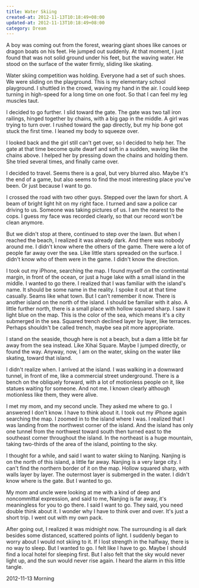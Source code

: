 ```yaml
---
title: Water Skiing
created-at: 2012-11-13T10:18:49+08:00
updated-at: 2012-11-13T10:18:49+08:00
category: Dream
---
```


A boy was coming out from the forest,
wearing giant shoes like canoes or dragon boats on his feet.
He jumped out suddenly.
At that moment, I just found that was not solid ground under his feet, but the waving water.
He stood on the surface of the water firmly, sliding like skating.

Water skiing competition was holding.
Everyone had a set of such shoes.
We were sliding on the playground.
This is my elementary school playground.
I shuttled in the crowd, waving my hand in the air.
I could keep turning in high-speed for a long time on one foot.
So that I can feel my leg muscles taut.

I decided to go further.
I slid toward the gate.
The gate was two tall iron railings, hinged together by chains,  with a big gap in the middle.
A girl was trying to turn over.
I rushed toward the gap directly, but my hip bone got stuck the first time.
I leaned my body to squeeze over.

I looked back and the girl still can't get over, so I decided to help her.
The gate at that time become quite dwarf and soft in a sudden, waving like the chains above.
I helped her by pressing down the chains and holding them.
She tried several times, and finally came over.

I decided to travel. Seems there is a goal, but very blurred also.
Maybe it's the end of a game, but also seems to find the most interesting place you've been.
Or just because I want to go.

I crossed the road with two other guys.
Stepped over the lawn for short.
A beam of bright light hit on my right face.
I turned and saw a police car driving to us.
Someone was taking pictures of us.
I am the nearest to the cops.
I guess my face was recorded clearly, so that our record won't be clean anymore.

But we didn't stop at there, continued to step over the lawn.
But when I reached the beach, I realized it was already dark.
And there was nobody around me.
I didn't know where the others of the game.
There were a lot of people far away over the sea.
Like little stars spreaded on the surface.
I didn't know who of them were in the game.
I didn't know the direction.

I took out my iPhone, searching the map.
I found myself on the continental margin, in front of the ocean, or just a huge lake with a small island in the middle.
I wanted to go there.
I realized that I was familiar with the island's name.
It should be some name in the reality.
I spoke it out at that time casually.
Seams like what town.
But I can't remember it now.
There is another island on the north of the island.
I should be familiar with it also.
A little further north, there is a small place with hollow squared sharp.
I saw it light blue on the map.
This is the color of the sea, which means it's a city submerged in the sea.
Squared trench declined layer by layer, like terraces.
Perhaps shouldn't be called trench, maybe sea pit more appropriate.

I stand on the seaside, though here is not a beach, but a dam a little bit far away from the sea instead.
Like Xihai Square.
Maybe I jumped directly, or found the way.
Anyway, now, I am on the water, skiing on the water like skating, toward that island.

I didn't realize when.
I arrived at the island.
I was walking in a downward tunnel, in front of me, like a commercial street underground.
There is a bench on the obliquely forward, with a lot of motionless people on it, like statues waiting for someone. And not me.
I known clearly although motionless like them, they were alive.

I met my mom, and my second uncle.
They asked me where to go.
I answered I don't know.
I have to think about it.
I took out my iPhone again searching the map.
I zoomed in to the island where I was.
I realized that I was landing from the northwest corner of the island.
And the island has only one tunnel from the northwest toward south then turned east to the southeast corner throughout the island.
In the northeast is a huge mountain, taking two-thirds of the area of the island, pointing to the sky.

I thought for a while, and said I want to water skiing to Nanjing.
Nanjing is on the north of this island, a little far away.
Nanjing is a very large city.
I can't find the northern border of it on the map.
Hollow squared sharp, with walls layer by layer.
The outermost layer is submerged in the water.
I didn't know where is the gate.
But I wanted to go.

My mom and uncle were looking at me with a kind of deep and noncommittal expression, and said to me, Nanjing is far away, it's meaningless for you to go there.
I said I want to go.
They said, you need double think about it.
I wonder why I have to think over and over.
It's just a short trip.
I went out with my own pack.

After going out, I realized it was midnight now.
The surrounding is all dark besides some distanced, scattered points of light.
I suddenly began to worry about I would not skiing to it.
If I lost strength in the halfway, there is no way to sleep.
But I wanted to go.
I felt like I have to go.
Maybe I should find a local hotel for sleeping first.
But I also felt that the sky would never light up, and the sun would never rise again.
I heard the alarm in this little tangle.

2012-11-13 Morning
